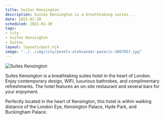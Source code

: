 ```yaml
---
title: Suites Kensington
description: Suites Kensington is a breathtaking suites...
date: 2021-01-30
scheduled: 2021-01-30
tags:
- city
- Suites Kensington
- Suites
layout: layouts/post.njk
image: "../../img/city/pexels-aleksandar-pasaric-2067057.jpg"
---
```


![Suites Kensington](../../img/city/pexels-aleksandar-pasaric-2067057.jpg)

Suites Kensington is a breathtaking suites hotel in the heart of London. Enjoy contemporary design, WIFI, luxurious bathrobes, and complimentary refreshments. The hotel features an on-site restaurant and several bars for your enjoyment.

Perfectly located in the heart of Kensington, this hotel is within walking distance of the London Eye, Kensington Palace, Hyde Park, and Buckingham Palace.